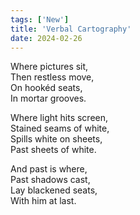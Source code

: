 ```yaml
---
tags: ['New']
title: 'Verbal Cartography'
date: 2024-02-26
---
```


Where pictures sit,  
Then restless move,  
On hookéd seats,  
In mortar grooves.

Where light hits screen,  
Stained seams of white,  
Spills white on sheets,  
Past sheets of white.

And past is where,  
Past shadows cast,  
Lay blackened seats,  
With him at last.

